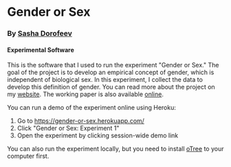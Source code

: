 # Gender or Sex
### By [Sasha Dorofeev](https://sashadorofeev.net/)
#### Experimental Software

This is the software that I used to run the experiment "Gender or Sex." The goal of the project is to develop an empirical concept of gender, which is independent of biological sex. In this experiment, I collect the data to develop this definition of gender. You can read more about the project on my [website](https://sashadorofeev.net/research). The working paper is also available [online](https://sashadorofeev.net/assets/drafts/gos.pdf).

You can run a demo of the experiment online using Heroku:
1. Go to https://gender-or-sex.herokuapp.com/
2. Click "Gender or Sex: Experiment 1"
3. Open the experiment by clicking session-wide demo link

You can also run the experiment locally, but you need to install [oTree](https://www.otree.org/) to your computer first.